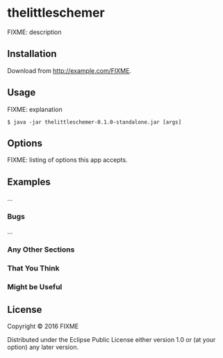 # thelittleschemer

FIXME: description

## Installation

Download from http://example.com/FIXME.

## Usage

FIXME: explanation

    $ java -jar thelittleschemer-0.1.0-standalone.jar [args]

## Options

FIXME: listing of options this app accepts.

## Examples

...

### Bugs

...

### Any Other Sections
### That You Think
### Might be Useful

## License

Copyright © 2016 FIXME

Distributed under the Eclipse Public License either version 1.0 or (at
your option) any later version.
